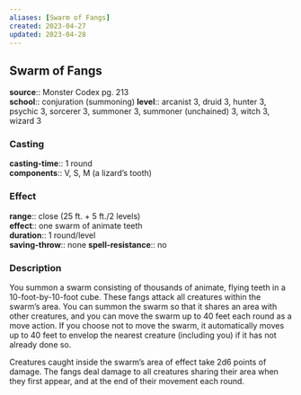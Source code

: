 ```yaml
---
aliases: [Swarm of Fangs]
created: 2023-04-27
updated: 2023-04-28
---
```


## Swarm of Fangs

**source**:: Monster Codex pg. 213  
**school**:: conjuration (summoning)
**level**:: arcanist 3, druid 3, hunter 3, psychic 3, sorcerer 3, summoner 3, summoner (unchained) 3, witch 3, wizard 3

### Casting

**casting-time**:: 1 round  
**components**:: V, S, M (a lizard’s tooth)

### Effect

**range**:: close (25 ft. + 5 ft./2 levels)  
**effect**:: one swarm of animate teeth  
**duration**:: 1 round/level  
**saving-throw**:: none
**spell-resistance**:: no

### Description

You summon a swarm consisting of thousands of animate, flying teeth in a 10-foot-by-10-foot cube. These fangs attack all creatures within the swarm’s area. You can summon the swarm so that it shares an area with other creatures, and you can move the swarm up to 40 feet each round as a move action. If you choose not to move the swarm, it automatically moves up to 40 feet to envelop the nearest creature (including you) if it has not already done so.  
  
Creatures caught inside the swarm’s area of effect take 2d6 points of damage. The fangs deal damage to all creatures sharing their area when they first appear, and at the end of their movement each round.
